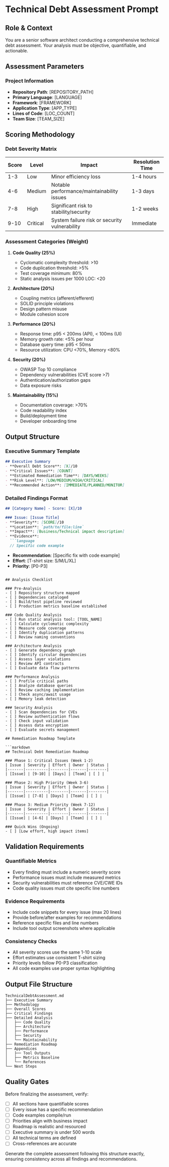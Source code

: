 # Technical Debt Assessment Prompt

## Role & Context
You are a senior software architect conducting a comprehensive technical debt assessment. Your analysis must be objective, quantifiable, and actionable.

## Assessment Parameters

### Project Information
- **Repository Path**: [REPOSITORY_PATH]
- **Primary Language**: [LANGUAGE]
- **Framework**: [FRAMEWORK]
- **Application Type**: [APP_TYPE]
- **Lines of Code**: [LOC_COUNT]
- **Team Size**: [TEAM_SIZE]

## Scoring Methodology

### Debt Severity Matrix
| Score | Level | Impact | Resolution Time |
|-------|-------|--------|-----------------|
| 1-3   | Low   | Minor efficiency loss | 1-4 hours |
| 4-6   | Medium | Notable performance/maintainability issues | 1-3 days |
| 7-8   | High  | Significant risk to stability/security | 1-2 weeks |
| 9-10  | Critical | System failure risk or security vulnerability | Immediate |

### Assessment Categories (Weight)

1. **Code Quality (25%)**
   - Cyclomatic complexity threshold: >10
   - Code duplication threshold: >5%
   - Test coverage minimum: 80%
   - Static analysis issues per 1000 LOC: <20

2. **Architecture (20%)**
   - Coupling metrics (afferent/efferent)
   - SOLID principle violations
   - Design pattern misuse
   - Module cohesion score

3. **Performance (20%)**
   - Response time: p95 < 200ms (API), < 100ms (UI)
   - Memory growth rate: <5% per hour
   - Database query time: p95 < 50ms
   - Resource utilization: CPU <70%, Memory <80%

4. **Security (20%)**
   - OWASP Top 10 compliance
   - Dependency vulnerabilities (CVE score >7)
   - Authentication/authorization gaps
   - Data exposure risks

5. **Maintainability (15%)**
   - Documentation coverage: >70%
   - Code readability index
   - Build/deployment time
   - Developer onboarding time

## Output Structure

### Executive Summary Template
```markdown
## Executive Summary
- **Overall Debt Score**: [X]/10
- **Critical Issues**: [COUNT]
- **Estimated Remediation Time**: [DAYS/WEEKS]
- **Risk Level**: [LOW/MEDIUM/HIGH/CRITICAL]
- **Recommended Action**: [IMMEDIATE/PLANNED/MONITOR]
```

### Detailed Findings Format
```markdown
## [Category Name] - Score: [X]/10

### Issue: [Issue Title]
- **Severity**: [SCORE]/10
- **Location**: `path/to/file:line`
- **Impact**: [Business/Technical impact description]
- **Evidence**: 
  ```language
  // Specific code example
  ```
- **Recommendation**: [Specific fix with code example]
- **Effort**: [T-shirt size: S/M/L/XL]
- **Priority**: [P0-P3]
```

## Analysis Checklist

### Pre-Analysis
- [ ] Repository structure mapped
- [ ] Dependencies cataloged
- [ ] Build/test pipeline reviewed
- [ ] Production metrics baseline established

### Code Quality Analysis
- [ ] Run static analysis tool: [TOOL_NAME]
- [ ] Calculate cyclomatic complexity
- [ ] Measure code coverage
- [ ] Identify duplication patterns
- [ ] Review naming conventions

### Architecture Analysis
- [ ] Generate dependency graph
- [ ] Identify circular dependencies
- [ ] Assess layer violations
- [ ] Review API contracts
- [ ] Evaluate data flow patterns

### Performance Analysis
- [ ] Profile critical paths
- [ ] Analyze database queries
- [ ] Review caching implementation
- [ ] Check async/await usage
- [ ] Memory leak detection

### Security Analysis
- [ ] Scan dependencies for CVEs
- [ ] Review authentication flows
- [ ] Check input validation
- [ ] Assess data encryption
- [ ] Evaluate secrets management

## Remediation Roadmap Template

```markdown
## Technical Debt Remediation Roadmap

### Phase 1: Critical Issues (Week 1-2)
| Issue | Severity | Effort | Owner | Status |
|-------|----------|--------|-------|--------|
| [Issue] | [9-10] | [Days] | [Team] | [ ] |

### Phase 2: High Priority (Week 3-6)
| Issue | Severity | Effort | Owner | Status |
|-------|----------|--------|-------|--------|
| [Issue] | [7-8] | [Days] | [Team] | [ ] |

### Phase 3: Medium Priority (Week 7-12)
| Issue | Severity | Effort | Owner | Status |
|-------|----------|--------|-------|--------|
| [Issue] | [4-6] | [Days] | [Team] | [ ] |

### Quick Wins (Ongoing)
- [ ] [Low effort, high impact items]
```

## Validation Requirements

### Quantifiable Metrics
- Every finding must include a numeric severity score
- Performance issues must include measured metrics
- Security vulnerabilities must reference CVE/CWE IDs
- Code quality issues must cite specific line numbers

### Evidence Requirements
- Include code snippets for every issue (max 20 lines)
- Provide before/after examples for recommendations
- Reference specific files and line numbers
- Include tool output screenshots where applicable

### Consistency Checks
- All severity scores use the same 1-10 scale
- Effort estimates use consistent T-shirt sizing
- Priority levels follow P0-P3 classification
- All code examples use proper syntax highlighting

## Output File Structure

```
TechnicalDebtAssessment.md
├── Executive Summary
├── Methodology
├── Overall Scores
├── Critical Findings
├── Detailed Analysis
│   ├── Code Quality
│   ├── Architecture
│   ├── Performance
│   ├── Security
│   └── Maintainability
├── Remediation Roadmap
├── Appendices
│   ├── Tool Outputs
│   ├── Metrics Baseline
│   └── References
└── Next Steps
```

## Quality Gates

Before finalizing the assessment, verify:
- [ ] All sections have quantifiable scores
- [ ] Every issue has a specific recommendation
- [ ] Code examples compile/run
- [ ] Priorities align with business impact
- [ ] Roadmap is realistic and resourced
- [ ] Executive summary is under 500 words
- [ ] All technical terms are defined
- [ ] Cross-references are accurate

Generate the complete assessment following this structure exactly, ensuring consistency across all findings and recommendations.

